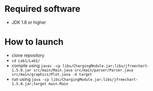 # Required software #
* JDK 1.8 or higher

# How to launch #
* clone repository
* ```cd Lab1/Lab1/```
* compile using
```javac -cp libs/ChargingModule.jar;libs/jfreechart-1.5.0.jar src/main/Main.java src/main/parser/Parser.java src/main/graphics/Plot.java -d target```
* run using
```java -cp libs/ChargingModule.jar;libs/jfreechart-1.5.0.jar;target main.Main```